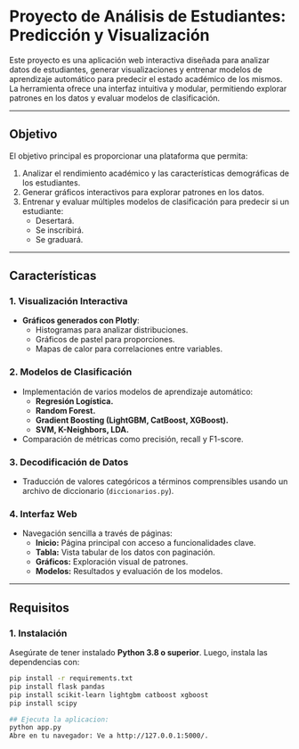 # Proyecto de Análisis de Estudiantes: Predicción y Visualización

Este proyecto es una aplicación web interactiva diseñada para analizar datos de estudiantes, generar visualizaciones y entrenar modelos de aprendizaje automático para predecir el estado académico de los mismos. La herramienta ofrece una interfaz intuitiva y modular, permitiendo explorar patrones en los datos y evaluar modelos de clasificación.

---

## **Objetivo**

El objetivo principal es proporcionar una plataforma que permita:
1. Analizar el rendimiento académico y las características demográficas de los estudiantes.
2. Generar gráficos interactivos para explorar patrones en los datos.
3. Entrenar y evaluar múltiples modelos de clasificación para predecir si un estudiante:
   - Desertará.
   - Se inscribirá.
   - Se graduará.

---

## **Características**

### **1. Visualización Interactiva**
- **Gráficos generados con Plotly**:
  - Histogramas para analizar distribuciones.
  - Gráficos de pastel para proporciones.
  - Mapas de calor para correlaciones entre variables.

### **2. Modelos de Clasificación**
- Implementación de varios modelos de aprendizaje automático:
  - **Regresión Logística.**
  - **Random Forest.**
  - **Gradient Boosting (LightGBM, CatBoost, XGBoost).**
  - **SVM, K-Neighbors, LDA.**
- Comparación de métricas como precisión, recall y F1-score.

### **3. Decodificación de Datos**
- Traducción de valores categóricos a términos comprensibles usando un archivo de diccionario (`diccionarios.py`).

### **4. Interfaz Web**
- Navegación sencilla a través de páginas:
  - **Inicio:** Página principal con acceso a funcionalidades clave.
  - **Tabla:** Vista tabular de los datos con paginación.
  - **Gráficos:** Exploración visual de patrones.
  - **Modelos:** Resultados y evaluación de los modelos.

---

## **Requisitos**

### **1. Instalación**
Asegúrate de tener instalado **Python 3.8 o superior**. Luego, instala las dependencias con:

```bash
pip install -r requirements.txt
pip install flask pandas
pip install scikit-learn lightgbm catboost xgboost
pip install scipy

## Ejecuta la aplicacion:
python app.py
Abre en tu navegador: Ve a http://127.0.0.1:5000/.